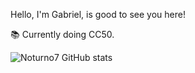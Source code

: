 Hello, I'm Gabriel, is good to see you here!

📚 Currently doing CC50.

![Noturno7 GitHub stats](https://github-readme-stats.vercel.app/api?username=Noturno7&show_icons=true&theme=radical) 
